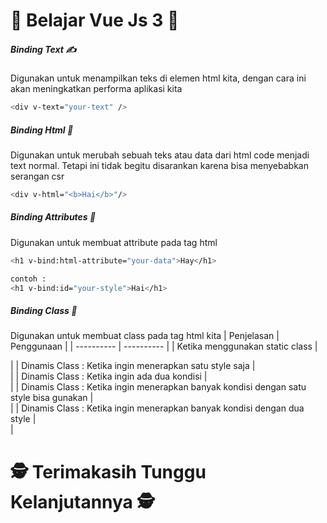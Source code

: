 # 🤖 Belajar Vue Js 3 🤖

##### Binding Text ✍️

Digunakan untuk menampilkan teks di elemen html kita, dengan cara ini akan meningkatkan performa aplikasi kita

```sh
<div v-text="your-text" />
```

##### Binding Html 🧶

Digunakan untuk merubah sebuah teks atau data dari html code menjadi text normal. Tetapi ini tidak begitu disarankan karena bisa menyebabkan serangan csr

```sh
<div v-html="<b>Hai</b>"/>
```

##### Binding Attributes 🧣

Digunakan untuk membuat attribute pada tag html

```sh
<h1 v-bind:html-attribute="your-data">Hay</h1>

contoh :
<h1 v-bind:id="your-style">Hai</h1>
```

##### Binding Class 👀

Digunakan untuk membuat class pada tag html kita
| Penjelasan | Penggunaan |
| ---------- | ---------- |
| Ketika menggunakan static class | <div class="your-css"></div> |
| Dinamis Class : Ketika ingin menerapkan satu style saja | <div  v-bind:class="isOpen && 'open'"></div> |
| Dinamis Class : Ketika ingin ada dua kondisi | <div v-bind:class="isOpen ? 'open' : 'close'"></div> |
| Dinamis Class : Ketika ingin menerapkan banyak kondisi dengan satu style bisa gunakan | <div v-bind:class="{'open' : isOpen,'finish' : isFinish,}"></div> |
| Dinamis Class : Ketika ingin menerapkan banyak kondisi dengan dua style | <div v-bind:class="[isOpen && 'open', isPromo ? 'promo' : 'no-promo']"></div> |

# 🕵️ Terimakasih Tunggu Kelanjutannya 🕵️
